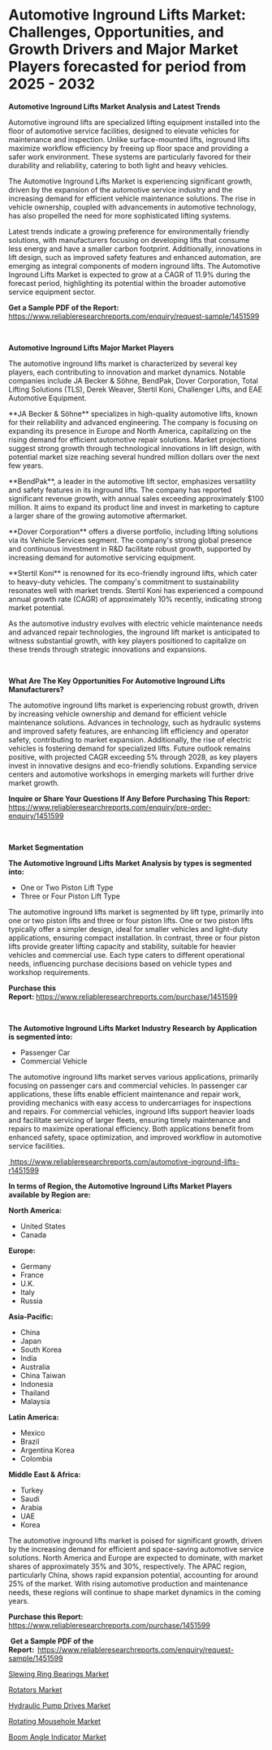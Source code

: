<p><h1>Automotive Inground Lifts Market: Challenges, Opportunities, and Growth Drivers and Major Market Players forecasted for period from 2025 - 2032</h1></p><p><strong>Automotive Inground Lifts Market Analysis and Latest Trends</strong></p>
<p><p>Automotive inground lifts are specialized lifting equipment installed into the floor of automotive service facilities, designed to elevate vehicles for maintenance and inspection. Unlike surface-mounted lifts, inground lifts maximize workflow efficiency by freeing up floor space and providing a safer work environment. These systems are particularly favored for their durability and reliability, catering to both light and heavy vehicles.</p><p>The Automotive Inground Lifts Market is experiencing significant growth, driven by the expansion of the automotive service industry and the increasing demand for efficient vehicle maintenance solutions. The rise in vehicle ownership, coupled with advancements in automotive technology, has also propelled the need for more sophisticated lifting systems. </p><p>Latest trends indicate a growing preference for environmentally friendly solutions, with manufacturers focusing on developing lifts that consume less energy and have a smaller carbon footprint. Additionally, innovations in lift design, such as improved safety features and enhanced automation, are emerging as integral components of modern inground lifts. The Automotive Inground Lifts Market is expected to grow at a CAGR of 11.9% during the forecast period, highlighting its potential within the broader automotive service equipment sector.</p></p>
<p><strong>Get a Sample PDF of the Report:&nbsp;</strong> <a href="https://www.reliableresearchreports.com/enquiry/request-sample/1451599?utm_campaign=38&utm_medium=2&utm_source=Github&utm_content=ia&utm_term=18022025&utm_id=automotive-inground-lifts">https://www.reliableresearchreports.com/enquiry/request-sample/1451599</a></p>
<p>&nbsp;</p>
<p><strong>Automotive Inground Lifts Major Market Players</strong></p>
<p><p>The automotive inground lifts market is characterized by several key players, each contributing to innovation and market dynamics. Notable companies include JA Becker & Söhne, BendPak, Dover Corporation, Total Lifting Solutions (TLS), Derek Weaver, Stertil Koni, Challenger Lifts, and EAE Automotive Equipment.</p><p>**JA Becker & Söhne** specializes in high-quality automotive lifts, known for their reliability and advanced engineering. The company is focusing on expanding its presence in Europe and North America, capitalizing on the rising demand for efficient automotive repair solutions. Market projections suggest strong growth through technological innovations in lift design, with potential market size reaching several hundred million dollars over the next few years.</p><p>**BendPak**, a leader in the automotive lift sector, emphasizes versatility and safety features in its inground lifts. The company has reported significant revenue growth, with annual sales exceeding approximately $100 million. It aims to expand its product line and invest in marketing to capture a larger share of the growing automotive aftermarket.</p><p>**Dover Corporation** offers a diverse portfolio, including lifting solutions via its Vehicle Services segment. The company's strong global presence and continuous investment in R&D facilitate robust growth, supported by increasing demand for automotive servicing equipment.</p><p>**Stertil Koni** is renowned for its eco-friendly inground lifts, which cater to heavy-duty vehicles. The company's commitment to sustainability resonates well with market trends. Stertil Koni has experienced a compound annual growth rate (CAGR) of approximately 10% recently, indicating strong market potential.</p><p>As the automotive industry evolves with electric vehicle maintenance needs and advanced repair technologies, the inground lift market is anticipated to witness substantial growth, with key players positioned to capitalize on these trends through strategic innovations and expansions.</p></p>
<p>&nbsp;</p>
<p><strong>What Are The Key Opportunities For Automotive Inground Lifts Manufacturers?</strong></p>
<p><p>The automotive inground lifts market is experiencing robust growth, driven by increasing vehicle ownership and demand for efficient vehicle maintenance solutions. Advances in technology, such as hydraulic systems and improved safety features, are enhancing lift efficiency and operator safety, contributing to market expansion. Additionally, the rise of electric vehicles is fostering demand for specialized lifts. Future outlook remains positive, with projected CAGR exceeding 5% through 2028, as key players invest in innovative designs and eco-friendly solutions. Expanding service centers and automotive workshops in emerging markets will further drive market growth.</p></p>
<p><strong>Inquire or Share Your Questions If Any Before Purchasing This Report:</strong> <a href="https://www.reliableresearchreports.com/enquiry/pre-order-enquiry/1451599?utm_campaign=38&utm_medium=2&utm_source=Github&utm_content=ia&utm_term=18022025&utm_id=automotive-inground-lifts">https://www.reliableresearchreports.com/enquiry/pre-order-enquiry/1451599</a></p>
<p>&nbsp;</p>
<p><strong>Market Segmentation</strong></p>
<p><strong>The Automotive Inground Lifts Market Analysis by types is segmented into:</strong></p>
<p><ul><li>One or Two Piston Lift Type</li><li>Three or Four Piston Lift Type</li></ul></p>
<p><p>The automotive inground lifts market is segmented by lift type, primarily into one or two piston lifts and three or four piston lifts. One or two piston lifts typically offer a simpler design, ideal for smaller vehicles and light-duty applications, ensuring compact installation. In contrast, three or four piston lifts provide greater lifting capacity and stability, suitable for heavier vehicles and commercial use. Each type caters to different operational needs, influencing purchase decisions based on vehicle types and workshop requirements.</p></p>
<p><strong>Purchase this Report:&nbsp;</strong><a href="https://www.reliableresearchreports.com/purchase/1451599?utm_campaign=38&utm_medium=2&utm_source=Github&utm_content=ia&utm_term=18022025&utm_id=automotive-inground-lifts">https://www.reliableresearchreports.com/purchase/1451599</a></p>
<p>&nbsp;</p>
<p><strong>The Automotive Inground Lifts Market Industry Research by Application is segmented into:</strong></p>
<p><ul><li>Passenger Car</li><li>Commercial Vehicle</li></ul></p>
<p><p>The automotive inground lifts market serves various applications, primarily focusing on passenger cars and commercial vehicles. In passenger car applications, these lifts enable efficient maintenance and repair work, providing mechanics with easy access to undercarriages for inspections and repairs. For commercial vehicles, inground lifts support heavier loads and facilitate servicing of larger fleets, ensuring timely maintenance and repairs to maximize operational efficiency. Both applications benefit from enhanced safety, space optimization, and improved workflow in automotive service facilities.</p></p>
<p><a href="https://www.reliableresearchreports.com/automotive-inground-lifts-r1451599?utm_campaign=38&utm_medium=2&utm_source=Github&utm_content=ia&utm_term=18022025&utm_id=automotive-inground-lifts">&nbsp;https://www.reliableresearchreports.com/automotive-inground-lifts-r1451599</a></p>
<p><strong>In terms of Region, the Automotive Inground Lifts Market Players available by Region are:</strong></p>
<p>
    <p> <strong> North America: </strong>
        <ul>
            <li>United States</li>
            <li>Canada</li>
        </ul>
        </p> 
    <p> <strong> Europe: </strong>
        <ul>
            <li>Germany</li>
            <li>France</li>
            <li>U.K.</li>
            <li>Italy</li>
            <li>Russia</li>
        </ul>
        </p> 
    <p> <strong> Asia-Pacific: </strong>
        <ul>
            <li>China</li>
            <li>Japan</li>
            <li>South Korea</li>
            <li>India</li>
            <li>Australia</li>
            <li>China Taiwan</li>
            <li>Indonesia</li>
            <li>Thailand</li>
            <li>Malaysia</li>
        </ul>
        </p> 
    <p> <strong> Latin America: </strong>
        <ul>
            <li>Mexico</li>
            <li>Brazil</li>
            <li>Argentina Korea</li>
            <li>Colombia</li>
        </ul>
        </p> 
    <p> <strong> Middle East & Africa: </strong>
        <ul>
            <li>Turkey</li>
            <li>Saudi</li>
            <li>Arabia</li>
            <li>UAE</li>
            <li>Korea</li>
        </ul>
    </p>
    </p>
<p><p>The automotive inground lifts market is poised for significant growth, driven by the increasing demand for efficient and space-saving automotive service solutions. North America and Europe are expected to dominate, with market shares of approximately 35% and 30%, respectively. The APAC region, particularly China, shows rapid expansion potential, accounting for around 25% of the market. With rising automotive production and maintenance needs, these regions will continue to shape market dynamics in the coming years.</p></p>
<p><strong>Purchase this Report: </strong><a href="https://www.reliableresearchreports.com/purchase/1451599?utm_campaign=38&utm_medium=2&utm_source=Github&utm_content=ia&utm_term=18022025&utm_id=automotive-inground-lifts">https://www.reliableresearchreports.com/purchase/1451599</a></p>
<p>&nbsp;<strong>Get a Sample PDF of the Report:&nbsp;&nbsp;</strong><a href="https://www.reliableresearchreports.com/enquiry/request-sample/1451599?utm_campaign=38&utm_medium=2&utm_source=Github&utm_content=ia&utm_term=18022025&utm_id=automotive-inground-lifts">https://www.reliableresearchreports.com/enquiry/request-sample/1451599</a></p>
<p><strong></strong></p>
<p><p><a href="https://github.com/shadnfamoza/Market-Research-Report-List-1/blob/main/slewing-ring-bearings-market.md?utm_campaign=38&utm_medium=2&utm_source=Github&utm_content=ia&utm_term=18022025&utm_id=automotive-inground-lifts">Slewing Ring Bearings Market</a></p><p><a href="https://github.com/swietanasso/Market-Research-Report-List-1/blob/main/rotators-market.md?utm_campaign=38&utm_medium=2&utm_source=Github&utm_content=ia&utm_term=18022025&utm_id=automotive-inground-lifts">Rotators Market</a></p><p><a href="https://github.com/normiaooghe3/Market-Research-Report-List-1/blob/main/hydraulic-pump-drives-market.md?utm_campaign=38&utm_medium=2&utm_source=Github&utm_content=ia&utm_term=18022025&utm_id=automotive-inground-lifts">Hydraulic Pump Drives Market</a></p><p><a href="https://github.com/samesdufloiw/Market-Research-Report-List-1/blob/main/rotating-mousehole-market.md?utm_campaign=38&utm_medium=2&utm_source=Github&utm_content=ia&utm_term=18022025&utm_id=automotive-inground-lifts">Rotating Mousehole Market</a></p><p><a href="https://github.com/porstheftyux/Market-Research-Report-List-1/blob/main/boom-angle-indicator-market.md?utm_campaign=38&utm_medium=2&utm_source=Github&utm_content=ia&utm_term=18022025&utm_id=automotive-inground-lifts">Boom Angle Indicator Market</a></p></p>